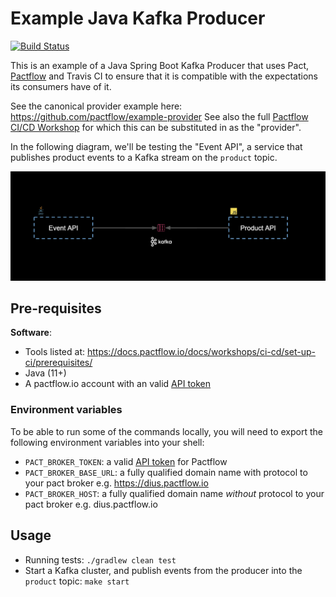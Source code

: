 # Example Java Kafka Producer

[![Build Status](https://travis-ci.com/pactflow/example-provider-java-kafka.svg?token=Kys1s4kjp8EWzwqKWwhy&branch=master)](https://travis-ci.com/pactflow/example-provider-java-kafka)

This is an example of a Java Spring Boot Kafka Producer that uses Pact, [Pactflow](https://pactflow.io) and Travis CI to ensure that it is compatible with the expectations its consumers have of it.

See the canonical provider example here: https://github.com/pactflow/example-provider
See also the full [Pactflow CI/CD Workshop](https://github.com/pactflow/ci-cd-workshop) for which this can be substituted in as the "provider".

In the following diagram, we'll be testing the "Event API", a service that publishes product events to a Kafka stream on the `product` topic.

![Kafka Architecture](docs/kafka.png "Kafka Architecture")

## Pre-requisites

**Software**:

* Tools listed at: https://docs.pactflow.io/docs/workshops/ci-cd/set-up-ci/prerequisites/
* Java (11+)
* A pactflow.io account with an valid [API token](https://docs.pactflow.io/docs/getting-started/#configuring-your-api-token)

### Environment variables

To be able to run some of the commands locally, you will need to export the following environment variables into your shell:

* `PACT_BROKER_TOKEN`: a valid [API token](https://docs.pactflow.io/docs/getting-started/#configuring-your-api-token) for Pactflow
* `PACT_BROKER_BASE_URL`: a fully qualified domain name with protocol to your pact broker e.g. https://dius.pactflow.io
* `PACT_BROKER_HOST`: a fully qualified domain name _without_ protocol to your pact broker e.g. dius.pactflow.io

## Usage

* Running tests: `./gradlew clean test`
* Start a Kafka cluster, and publish events from the producer into the `product` topic: `make start`